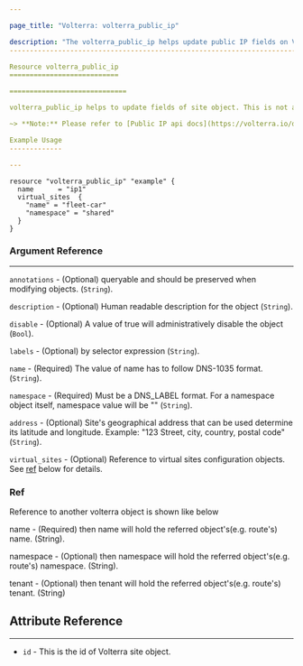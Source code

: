 ```yaml
---

page_title: "Volterra: volterra_public_ip"

description: "The volterra_public_ip helps update public IP fields on Volterra SaaS"
------------------------------------------------------------------------------------

Resource volterra_public_ip
===========================

=============================

volterra_public_ip helps to update fields of site object. This is not applicable for site created through view style APIs.

~> **Note:** Please refer to [Public IP api docs](https://volterra.io/docs/api/public-ip) to learn more

Example Usage
-------------

---
```


```hcl
resource "volterra_public_ip" "example" {
  name      = "ip1"
  virtual_sites  {
    "name" = "fleet-car"
    "namespace" = "shared"
  }
}

```

### Argument Reference

---

`annotations` - (Optional) queryable and should be preserved when modifying objects. (`String`).

`description` - (Optional) Human readable description for the object (`String`).

`disable` - (Optional) A value of true will administratively disable the object (`Bool`).

`labels` - (Optional) by selector expression (`String`).

`name` - (Required) The value of name has to follow DNS-1035 format. (`String`).

`namespace` - (Required) Must be a DNS_LABEL format. For a namespace object itself, namespace value will be "" (`String`).

`address` - (Optional) Site's geographical address that can be used determine its latitude and longitude. Example: "123 Street, city, country, postal code" (`String`).

`virtual_sites` - (Optional) Reference to virtual sites configuration objects. See [ref](#ref) below for details.

### Ref

Reference to another volterra object is shown like below

name - (Required) then name will hold the referred object's(e.g. route's) name. (String).

namespace - (Optional) then namespace will hold the referred object's(e.g. route's) namespace. (String).

tenant - (Optional) then tenant will hold the referred object's(e.g. route's) tenant. (String)

Attribute Reference
-------------------

---

-	`id` - This is the id of Volterra site object.
